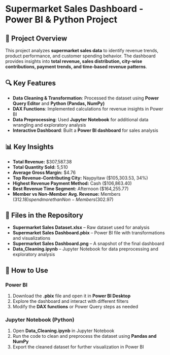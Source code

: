 # Supermarket Sales Dashboard - Power BI & Python Project  

## 📌 Project Overview  
This project analyzes **supermarket sales data** to identify revenue trends, product performance, and customer spending behavior. The dashboard provides insights into **total revenue, sales distribution, city-wise contributions, payment trends, and time-based revenue patterns**.  

## 🔍 Key Features  
- **Data Cleaning & Transformation**: Processed the dataset using **Power Query Editor** and **Python (Pandas, NumPy)**  
- **DAX Functions**: Implemented calculations for revenue insights in Power BI  
- **Data Preprocessing**: Used **Jupyter Notebook** for additional data wrangling and exploratory analysis  
- **Interactive Dashboard**: Built a **Power BI dashboard** for sales analysis  

## 📊 Key Insights  
- **Total Revenue:** $307,587.38  
- **Total Quantity Sold:** 5,510  
- **Average Gross Margin:** $4.76  
- **Top Revenue-Contributing City:** Naypyitaw ($105,303.53, 34%)  
- **Highest Revenue Payment Method:** Cash ($106,863.40)  
- **Best Revenue Time Segment:** Afternoon ($164,255.77)  
- **Member vs Non-Member Avg. Revenue:** Members ($312.18) spend more than Non-Members ($302.97)  

## 📂 Files in the Repository  
- **Supermarket Sales Dataset.xlsx** – Raw dataset used for analysis  
- **Supermarket Sales Dashboard.pbix** – Power BI file with transformations and visualizations  
- **Supermarket Sales Dashboard.png** – A snapshot of the final dashboard  
- **Data_Cleaning.ipynb** – Jupyter Notebook for data preprocessing and exploratory analysis  

## 🚀 How to Use  
### Power BI  
1. Download the **.pbix** file and open it in **Power BI Desktop**  
2. Explore the dashboard and interact with different filters  
3. Modify the **DAX functions** or Power Query steps as needed  

### Jupyter Notebook (Python)  
1. Open **Data_Cleaning.ipynb** in Jupyter Notebook  
2. Run the code to clean and preprocess the dataset using **Pandas and NumPy**  
3. Export the cleaned dataset for further visualization in Power BI  

 

